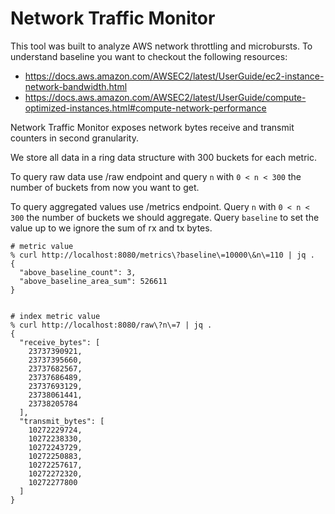 # Network Traffic Monitor

This tool was built to analyze AWS network throttling and microbursts.
To understand baseline you want to checkout the following resources:

- https://docs.aws.amazon.com/AWSEC2/latest/UserGuide/ec2-instance-network-bandwidth.html
- https://docs.aws.amazon.com/AWSEC2/latest/UserGuide/compute-optimized-instances.html#compute-network-performance

Network Traffic Monitor exposes network bytes receive and transmit
counters in second granularity.

We store all data in a ring data structure with 300 buckets for each metric.

To query raw data use /raw endpoint and query `n` with `0 < n < 300`
the number of buckets from now you want to get.

To query aggregated values use /metrics endpoint. Query `n` with `0
< n < 300` the number of buckets we should aggregate. Query `baseline`
to set the value up to we ignore the sum of rx and tx bytes.

```
# metric value
% curl http://localhost:8080/metrics\?baseline\=10000\&n\=110 | jq .
{
  "above_baseline_count": 3,
  "above_baseline_area_sum": 526611
}


# index metric value
% curl http://localhost:8080/raw\?n\=7 | jq .
{
  "receive_bytes": [
    23737390921,
    23737395660,
    23737682567,
    23737686489,
    23737693129,
    23738061441,
    23738205784
  ],
  "transmit_bytes": [
    10272229724,
    10272238330,
    10272243729,
    10272250883,
    10272257617,
    10272272320,
    10272277800
  ]
}
```
